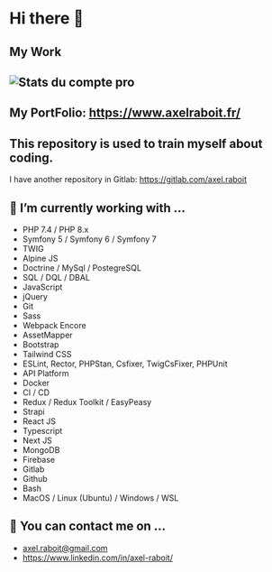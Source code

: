 Hi there 👋
===========

My Work
-----------------------------------------------------
![Stats du compte pro](https://github-readme-stats.vercel.app/api?username=axelr7x&show_icons=true&theme=dark&hide=stars,prs)
-----------------------------------------------------

My PortFolio: https://www.axelraboit.fr/
-----------------------------------------------------

This repository is used to train myself about coding.
-----------------------------------------------------

I have another repository in Gitlab: https://gitlab.com/axel.raboit

🔭 I’m currently working with ...
------------------------------

- PHP 7.4 / PHP 8.x
- Symfony 5 / Symfony 6 / Symfony 7
- TWIG
- Alpine JS
- Doctrine / MySql / PostegreSQL
- SQL / DQL / DBAL
- JavaScript
- jQuery
- Git
- Sass
- Webpack Encore
- AssetMapper
- Bootstrap
- Tailwind CSS
- ESLint, Rector, PHPStan, Csfixer, TwigCsFixer, PHPUnit
- API Platform
- Docker
- CI / CD
- Redux / Redux Toolkit / EasyPeasy
- Strapi
- React JS
- Typescript
- Next JS
- MongoDB
- Firebase
- Gitlab
- Github
- Bash
- MacOS / Linux (Ubuntu) / Windows / WSL

👯 You can contact me on ...
-------------------------

- axel.raboit@gmail.com
- https://www.linkedin.com/in/axel-raboit/
